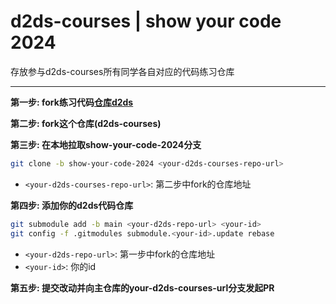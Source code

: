 # d2ds-courses | show your code 2024

存放参与d2ds-courses所有同学各自对应的代码练习仓库

---

**第一步: fork练习代码[仓库d2ds](https://github.com/Sunrisepeak/d2ds)**

**第二步: fork这个仓库(d2ds-courses)**

**第三步: 在本地拉取show-your-code-2024分支**

```bash
git clone -b show-your-code-2024 <your-d2ds-courses-repo-url>
```

- `<your-d2ds-courses-repo-url>`: 第二步中fork的仓库地址

**第四步: 添加你的d2ds代码仓库**

```bash
git submodule add -b main <your-d2ds-repo-url> <your-id>
git config -f .gitmodules submodule.<your-id>.update rebase
```

- `<your-d2ds-repo-url>`: 第一步中fork的仓库地址
- `<your-id>`: 你的id

**第五步: 提交改动并向主仓库的your-d2ds-courses-url分支发起PR**